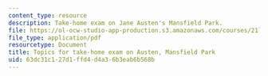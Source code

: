 ```yaml
---
content_type: resource
description: Take-home exam on Jane Austen's Mansfield Park.
file: https://ol-ocw-studio-app-production.s3.amazonaws.com/courses/21l-471-major-english-novels-spring-2004/63dc31c127d1ffd4d4a36b3eab6b568b_t_h_exam1austen.pdf
file_type: application/pdf
resourcetype: Document
title: Topics for take-home exam on Austen, Mansfield Park
uid: 63dc31c1-27d1-ffd4-d4a3-6b3eab6b568b
---
```

